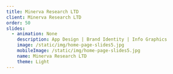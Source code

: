 ```yaml
---
title: Minerva Research LTD
client: Minerva Research LTD
order: 50
slides:
  - animation: None
    description: App Design | Brand Identity | Info Graphics
    image: /static/img/home-page-slides5.jpg
    mobileImage: /static/img/home-page-slides5.jpg
    name: Minerva Research LTD
    theme: Light
---
```


